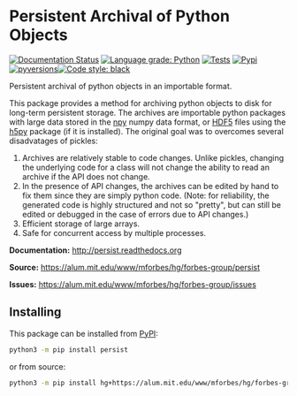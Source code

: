 # Persistent Archival of Python Objects

[![Documentation Status](https://readthedocs.org/projects/persist/badge/?version=latest)](https://persist.readthedocs.io/en/latest/?badge=latest)
[![Language grade: Python](https://img.shields.io/lgtm/grade/python/g/forbes-group/persist.svg)](https://lgtm.com/projects/g/forbes-group/persist/context:python)
[![Tests](https://github.com/forbes-group/persist/actions/workflows/tests.yml/badge.svg)](https://github.com/forbes-group/persist/actions/workflows/tests.yml)
[![Pypi](https://img.shields.io/pypi/v/persist.svg)](https://pypi.python.org/pypi/persist)
[![pyversions](https://img.shields.io/pypi/pyversions/persist.svg)](https://pypi.python.org/pypi/persist)[![Code style: black](https://img.shields.io/badge/code%20style-black-000000.svg)](https://github.com/psf/black)

Persistent archival of python objects in an importable format.

This package provides a method for archiving python objects to disk for long-term persistent storage.  The archives are importable python packages with large data stored in the [npy](https://docs.scipy.org/doc/numpy/neps/npy-format.html) numpy data format, or [HDF5](http://www.hdfgroup.org/HDF5/) files using the [h5py](http://www.h5py.org) package (if it is installed). The original goal was to overcomes several disadvatages of pickles:

1. Archives are relatively stable to code changes.  Unlike pickles, changing the underlying code for a class will not change the ability to read an archive if the API does not change.
2. In the presence of API changes, the archives can be edited by hand to fix them since they are simply python code.  (Note: for reliability, the generated code is highly structured and not so "pretty", but can still be edited or debugged in the case of errors due to API changes.)
3. Efficient storage of large arrays.
4. Safe for concurrent access by multiple processes.

**Documentation:**
   http://persist.readthedocs.org

**Source:**
   https://alum.mit.edu/www/mforbes/hg/forbes-group/persist
   
**Issues:**
   https://alum.mit.edu/www/mforbes/hg/forbes-group/issues

## Installing

This package can be installed from [PyPI](https://pypi.org/project/persist/):

```bash
python3 -m pip install persist
```

or from source:

```bash
python3 -m pip install hg+https://alum.mit.edu/www/mforbes/hg/forbes-group/persist
```
